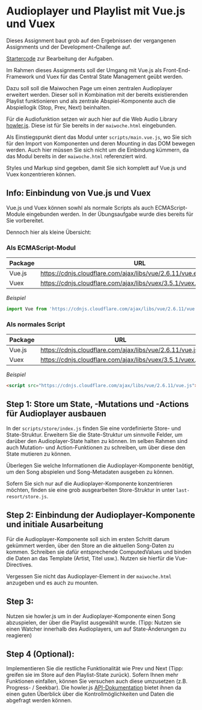# Audioplayer und Playlist mit Vue.js und Vuex

Dieses Assignment baut grob auf den Ergebnissen der vergangenen Assignments und der Development-Challenge auf.

[Startercode](https://github.com/jhfpereira/feature-playlist-vue-startercode) zur Bearbeitung der Aufgaben.


Im Rahmen dieses Assignments soll der Umgang mit Vue.js als Front-End-Framework und Vuex für das Central State Management geübt werden.

Dazu soll soll die Maiwochen Page um einen zentralen Audioplayer erweitert werden. Dieser soll in Kombination mit der bereits existierenden Playlist funktionieren und als zentrale Abspiel-Komponente auch die Abspiellogik (Stop, Prev, Next) beinhalten.

Für die Audiofunktion setzen wir auch hier auf die Web Audio Library [howler.js](https://howlerjs.com/). Diese ist für Sie bereits in der `maiwoche.html` eingebunden.


Als Einstiegspunkt dient das Modul unter `scripts/main.vue.js`, wo Sie sich für den Import von Komponenten und deren Mounting in das DOM bewegen werden. Auch hier müssen Sie sich nicht um die Einbindung kümmern, da das Modul bereits in der `maiwoche.html` referenziert wird.


Styles und Markup sind gegeben, damit Sie sich komplett auf Vue.js und Vuex konzentrieren können.


## Info: Einbindung von Vue.js und Vuex
Vue.js und Vuex können sowhl als normale Scripts als auch ECMAScript-Module eingebunden werden.
In der Übungsaufgabe wurde dies bereits für Sie vorbereitet.

Dennoch hier als kleine Übersicht:

### Als ECMAScript-Modul

| Package | URL                                                          |
| ------- | ------------------------------------------------------------ |
| Vue.js  | https://cdnjs.cloudflare.com/ajax/libs/vue/2.6.11/vue.esm.browser.js |
| Vuex    | https://cdnjs.cloudflare.com/ajax/libs/vuex/3.5.1/vuex.esm.browser.js |


*Beispiel* 
```javascript
import Vue from 'https://cdnjs.cloudflare.com/ajax/libs/vue/2.6.11/vue.esm.browser.js';
```


### Als normales Script

| Package | URL                                                          |
| ------- | ------------------------------------------------------------ |
| Vue.js  | https://cdnjs.cloudflare.com/ajax/libs/vue/2.6.11/vue.js |
| Vuex    | https://cdnjs.cloudflare.com/ajax/libs/vuex/3.5.1/vuex.js |


*Beispiel* 
```html
<script src="https://cdnjs.cloudflare.com/ajax/libs/vue/2.6.11/vue.js"></script>
```


## Step 1: Store um State, -Mutations und -Actions für Audioplayer ausbauen
In der `scripts/store/index.js` finden Sie eine vordefinierte Store- und State-Struktur.
Erweitern Sie die State-Struktur um sinnvolle Felder, um darüber den Audioplayer-State halten zu können.
Im selben Rahmen sind auch Mutation- und Action-Funktionen zu schreiben, um über diese den State mutieren zu können.

Überlegen Sie welche Informationen die Audioplayer-Komponente benötigt, um den Song abspielen und Song-Metadaten ausgeben zu können.


Sofern Sie sich nur auf die Audioplayer-Komponente konzentrieren möchten, finden sie eine grob ausgearbeiten Store-Struktur in unter `last-resort/store.js`.


## Step 2: Einbindung der Audioplayer-Komponente und initiale Ausarbeitung
Für die Audioplayer-Komponente soll sich im ersten Schritt darum gekümmert werden, über den Store an die aktuellen Song-Daten zu kommen.
Schreiben sie dafür entsprechende ComputedValues und binden die Daten an das Template (Artist, Titel usw.). Nutzen sie hierfür die Vue-Directives.

Vergessen Sie nicht das Audioplayer-Element in der `maiwoche.html` anzugeben und es auch zu mounten.


## Step 3: 
Nutzen sie howler.js um in der Audioplayer-Komponente einen Song abzuspielen, der über die Playlist ausgewählt wurde. (Tipp: Nutzen sie einen Watcher innerhalb des Audioplayers, um auf State-Änderungen zu reagieren)


## Step 4 (Optional): 
Implementieren Sie die restliche Funktionalität wie Prev und Next (Tipp: greifen sie im Store auf den Playlist-State zurück).
Sofern Ihnen mehr Funktionen einfallen, können Sie versuchen auch diese umzusetzen (z.B. Progress- / Seekbar).
Die howler.js [API-Dokumentation](https://github.com/goldfire/howler.js#documentation) bietet ihnen da einen guten Überblick über die Kontrollmöglichkeiten und Daten die abgefragt werden können.
